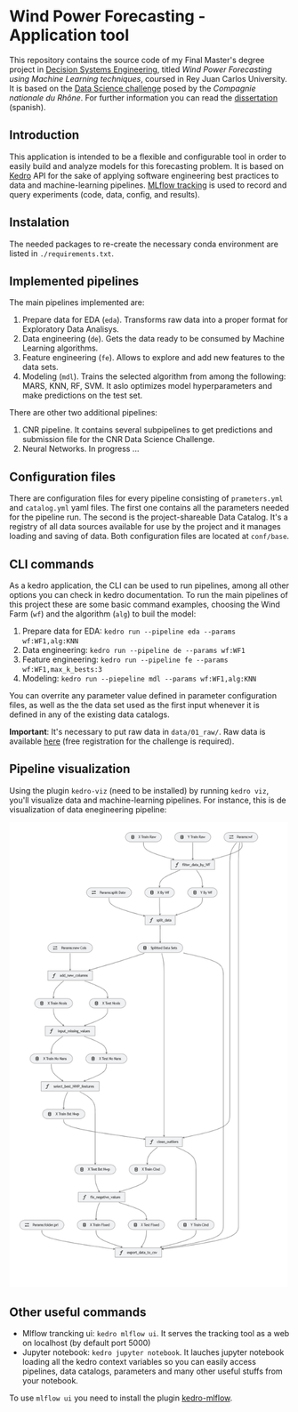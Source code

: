 # Wind Power Forecasting - Application tool

This repository contains the source code of my Final Master's degree project in [Decision Systems Engineering](https://www.urjc.es/estudios/master/915-ingenieria-de-sistemas-de-decision), titled *Wind Power Forecasting using Machine Learning techniques*, coursed in Rey Juan Carlos University. It is based on the [Data Science challenge](https://challengedata.ens.fr/participants/challenges/34/) posed by the *Compagnie nationale du Rhône*. For further information you can read the [dissertation](dissertation.pdf) (spanish).



## Introduction
This application is intended to be a flexible and configurable tool in order to easily build and analyze models for this forecasting problem. It is based on [Kedro](https://kedro.readthedocs.io/en/stable/index.html) API for the sake of applying software engineering best practices to data and machine-learning pipelines. [MLflow tracking](https://mlflow.org/) is used to record and query experiments (code, data, config, and results).

## Instalation
The needed packages to re-create the necessary conda environment are listed in `./requirements.txt`.

## Implemented pipelines
The main pipelines implemented are:
1. Prepare data for EDA (`eda`). Transforms raw data into a proper format for Exploratory Data Analisys.
2. Data engineering (`de`). Gets the data ready to be consumed by Machine Learning algorithms.
3. Feature engineering (`fe`). Allows to explore and add new features to the data sets.
4. Modeling (`mdl`). Trains the selected algorithm from among the following: MARS, KNN, RF, SVM. It aslo optimizes model hyperparameters and make predictions on the test set.

There are other two additional pipelines:
1. CNR pipeline. It contains several subpipelines to get predictions and submission file for the CNR Data Science Challenge.
2. Neural Networks. In progress ...

## Configuration files
There are configuration files for every pipeline consisting of `prameters.yml` and `catalog.yml` yaml files. The first one contains all the parameters needed for the pipeline run. The second is the project-shareable Data Catalog.  It's a registry of all data sources available for use by the project and it manages loading and saving of data. Both configuration files are located at `conf/base`.

## CLI commands
As a kedro application, the CLI can be used to run pipelines, among all other options you can check in kedro documentation. To run the main pipelines of this project these are some basic command examples, choosing the Wind Farm  (`wf`) and the algorithm (`alg`) to buil the model:
1. Prepare data for EDA: `kedro run --pipeline eda --params wf:WF1,alg:KNN`
2. Data engineering: `kedro run --pipeline de --params wf:WF1`
3. Feature engineering: `kedro run --pipeline fe --params wf:WF1,max_k_bests:3`
4. Modeling: `kedro run --piepeline mdl --params wf:WF1,alg:KNN`

You can overrite any parameter value defined in parameter configuration files, as well as the the data set used as the first input whenever it is defined in any of the existing data catalogs. 

**Important**: It's necessary to put raw data in `data/01_raw/`. Raw data is available [here](https://challengedata.ens.fr/challenges/34) (free registration for the challenge is required).


## Pipeline visualization
Using the plugin `kedro-viz` (need to be installed) by running `kedro viz`, you'll visualize  data and machine-learning pipelines. For instance, this is de visualization of data enegineering pipeline:

<img src="viz/pip-de.png" width="500">


## Other useful commands
* Mlflow trancking ui: `kedro mlflow ui`. It serves the tracking tool as a web on localhost (by default port 5000)
* Jupyter notebook: `kedro jupyter notebook`. It lauches jupyter notebook loading all the kedro context variables so you can easily access pipelines, data catalogs, parameters and many other useful stuffs from your notebook.

To use `mlflow ui` you need to install the plugin [kedro-mlflow](https://github.com/Galileo-Galilei/kedro-mlflow).



